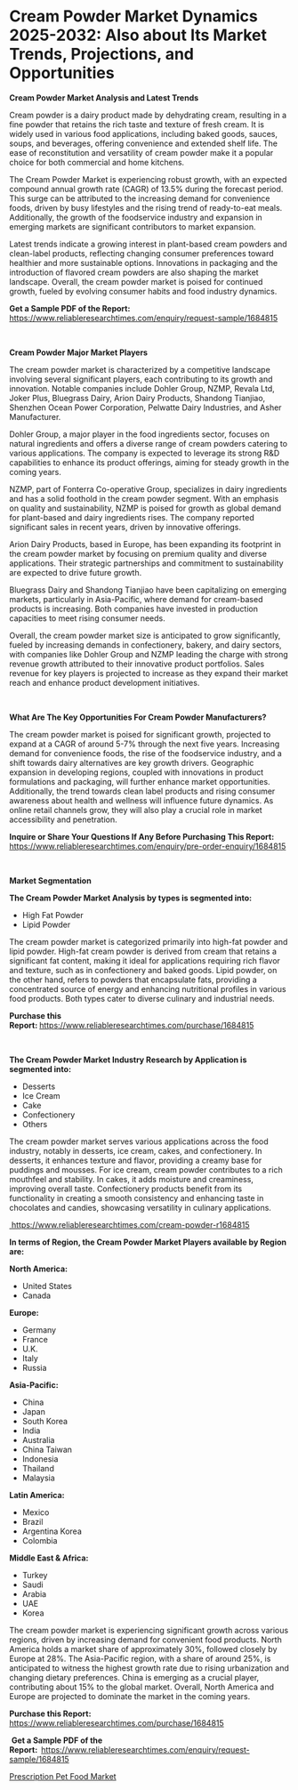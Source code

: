 <p><h1>Cream Powder Market Dynamics 2025-2032: Also about Its Market Trends, Projections, and Opportunities</h1></p><p><strong>Cream Powder Market Analysis and Latest Trends</strong></p>
<p><p>Cream powder is a dairy product made by dehydrating cream, resulting in a fine powder that retains the rich taste and texture of fresh cream. It is widely used in various food applications, including baked goods, sauces, soups, and beverages, offering convenience and extended shelf life. The ease of reconstitution and versatility of cream powder make it a popular choice for both commercial and home kitchens.</p><p>The Cream Powder Market is experiencing robust growth, with an expected compound annual growth rate (CAGR) of 13.5% during the forecast period. This surge can be attributed to the increasing demand for convenience foods, driven by busy lifestyles and the rising trend of ready-to-eat meals. Additionally, the growth of the foodservice industry and expansion in emerging markets are significant contributors to market expansion.</p><p>Latest trends indicate a growing interest in plant-based cream powders and clean-label products, reflecting changing consumer preferences toward healthier and more sustainable options. Innovations in packaging and the introduction of flavored cream powders are also shaping the market landscape. Overall, the cream powder market is poised for continued growth, fueled by evolving consumer habits and food industry dynamics.</p></p>
<p><strong>Get a Sample PDF of the Report:&nbsp;</strong> <a href="https://www.reliableresearchtimes.com/enquiry/request-sample/1684815?utm_campaign=2133&utm_medium=2&utm_source=Github&utm_content=ia&utm_term=14022025&utm_id=cream-powder">https://www.reliableresearchtimes.com/enquiry/request-sample/1684815</a></p>
<p>&nbsp;</p>
<p><strong>Cream Powder Major Market Players</strong></p>
<p><p>The cream powder market is characterized by a competitive landscape involving several significant players, each contributing to its growth and innovation. Notable companies include Dohler Group, NZMP, Revala Ltd, Joker Plus, Bluegrass Dairy, Arion Dairy Products, Shandong Tianjiao, Shenzhen Ocean Power Corporation, Pelwatte Dairy Industries, and Asher Manufacturer.</p><p>Dohler Group, a major player in the food ingredients sector, focuses on natural ingredients and offers a diverse range of cream powders catering to various applications. The company is expected to leverage its strong R&D capabilities to enhance its product offerings, aiming for steady growth in the coming years.</p><p>NZMP, part of Fonterra Co-operative Group, specializes in dairy ingredients and has a solid foothold in the cream powder segment. With an emphasis on quality and sustainability, NZMP is poised for growth as global demand for plant-based and dairy ingredients rises. The company reported significant sales in recent years, driven by innovative offerings.</p><p>Arion Dairy Products, based in Europe, has been expanding its footprint in the cream powder market by focusing on premium quality and diverse applications. Their strategic partnerships and commitment to sustainability are expected to drive future growth.</p><p>Bluegrass Dairy and Shandong Tianjiao have been capitalizing on emerging markets, particularly in Asia-Pacific, where demand for cream-based products is increasing. Both companies have invested in production capacities to meet rising consumer needs.</p><p>Overall, the cream powder market size is anticipated to grow significantly, fueled by increasing demands in confectionery, bakery, and dairy sectors, with companies like Dohler Group and NZMP leading the charge with strong revenue growth attributed to their innovative product portfolios. Sales revenue for key players is projected to increase as they expand their market reach and enhance product development initiatives.</p></p>
<p>&nbsp;</p>
<p><strong>What Are The Key Opportunities For Cream Powder Manufacturers?</strong></p>
<p><p>The cream powder market is poised for significant growth, projected to expand at a CAGR of around 5-7% through the next five years. Increasing demand for convenience foods, the rise of the foodservice industry, and a shift towards dairy alternatives are key growth drivers. Geographic expansion in developing regions, coupled with innovations in product formulations and packaging, will further enhance market opportunities. Additionally, the trend towards clean label products and rising consumer awareness about health and wellness will influence future dynamics. As online retail channels grow, they will also play a crucial role in market accessibility and penetration.</p></p>
<p><strong>Inquire or Share Your Questions If Any Before Purchasing This Report:</strong> <a href="https://www.reliableresearchtimes.com/enquiry/pre-order-enquiry/1684815?utm_campaign=2133&utm_medium=2&utm_source=Github&utm_content=ia&utm_term=14022025&utm_id=cream-powder">https://www.reliableresearchtimes.com/enquiry/pre-order-enquiry/1684815</a></p>
<p>&nbsp;</p>
<p><strong>Market Segmentation</strong></p>
<p><strong>The Cream Powder Market Analysis by types is segmented into:</strong></p>
<p><ul><li>High Fat Powder</li><li>Lipid Powder</li></ul></p>
<p><p>The cream powder market is categorized primarily into high-fat powder and lipid powder. High-fat cream powder is derived from cream that retains a significant fat content, making it ideal for applications requiring rich flavor and texture, such as in confectionery and baked goods. Lipid powder, on the other hand, refers to powders that encapsulate fats, providing a concentrated source of energy and enhancing nutritional profiles in various food products. Both types cater to diverse culinary and industrial needs.</p></p>
<p><strong>Purchase this Report:&nbsp;</strong><a href="https://www.reliableresearchtimes.com/purchase/1684815?utm_campaign=2133&utm_medium=2&utm_source=Github&utm_content=ia&utm_term=14022025&utm_id=cream-powder">https://www.reliableresearchtimes.com/purchase/1684815</a></p>
<p>&nbsp;</p>
<p><strong>The Cream Powder Market Industry Research by Application is segmented into:</strong></p>
<p><ul><li>Desserts</li><li>Ice Cream</li><li>Cake</li><li>Confectionery</li><li>Others</li></ul></p>
<p><p>The cream powder market serves various applications across the food industry, notably in desserts, ice cream, cakes, and confectionery. In desserts, it enhances texture and flavor, providing a creamy base for puddings and mousses. For ice cream, cream powder contributes to a rich mouthfeel and stability. In cakes, it adds moisture and creaminess, improving overall taste. Confectionery products benefit from its functionality in creating a smooth consistency and enhancing taste in chocolates and candies, showcasing versatility in culinary applications.</p></p>
<p><a href="https://www.reliableresearchtimes.com/cream-powder-r1684815?utm_campaign=2133&utm_medium=2&utm_source=Github&utm_content=ia&utm_term=14022025&utm_id=cream-powder">&nbsp;https://www.reliableresearchtimes.com/cream-powder-r1684815</a></p>
<p><strong>In terms of Region, the Cream Powder Market Players available by Region are:</strong></p>
<p>
    <p> <strong> North America: </strong>
        <ul>
            <li>United States</li>
            <li>Canada</li>
        </ul>
        </p> 
    <p> <strong> Europe: </strong>
        <ul>
            <li>Germany</li>
            <li>France</li>
            <li>U.K.</li>
            <li>Italy</li>
            <li>Russia</li>
        </ul>
        </p> 
    <p> <strong> Asia-Pacific: </strong>
        <ul>
            <li>China</li>
            <li>Japan</li>
            <li>South Korea</li>
            <li>India</li>
            <li>Australia</li>
            <li>China Taiwan</li>
            <li>Indonesia</li>
            <li>Thailand</li>
            <li>Malaysia</li>
        </ul>
        </p> 
    <p> <strong> Latin America: </strong>
        <ul>
            <li>Mexico</li>
            <li>Brazil</li>
            <li>Argentina Korea</li>
            <li>Colombia</li>
        </ul>
        </p> 
    <p> <strong> Middle East & Africa: </strong>
        <ul>
            <li>Turkey</li>
            <li>Saudi</li>
            <li>Arabia</li>
            <li>UAE</li>
            <li>Korea</li>
        </ul>
    </p>
    </p>
<p><p>The cream powder market is experiencing significant growth across various regions, driven by increasing demand for convenient food products. North America holds a market share of approximately 30%, followed closely by Europe at 28%. The Asia-Pacific region, with a share of around 25%, is anticipated to witness the highest growth rate due to rising urbanization and changing dietary preferences. China is emerging as a crucial player, contributing about 15% to the global market. Overall, North America and Europe are projected to dominate the market in the coming years.</p></p>
<p><strong>Purchase this Report: </strong><a href="https://www.reliableresearchtimes.com/purchase/1684815?utm_campaign=2133&utm_medium=2&utm_source=Github&utm_content=ia&utm_term=14022025&utm_id=cream-powder">https://www.reliableresearchtimes.com/purchase/1684815</a></p>
<p>&nbsp;<strong>Get a Sample PDF of the Report:&nbsp;&nbsp;</strong><a href="https://www.reliableresearchtimes.com/enquiry/request-sample/1684815?utm_campaign=2133&utm_medium=2&utm_source=Github&utm_content=ia&utm_term=14022025&utm_id=cream-powder">https://www.reliableresearchtimes.com/enquiry/request-sample/1684815</a></p>
<p><strong></strong></p>
<p><p><a href="https://github.com/JakirUddin651/Market-Research-Report-List-1/blob/main/prescription-pet-food-market.md?utm_campaign=2133&utm_medium=2&utm_source=Github&utm_content=ia&utm_term=14022025&utm_id=cream-powder">Prescription Pet Food Market</a></p></p>